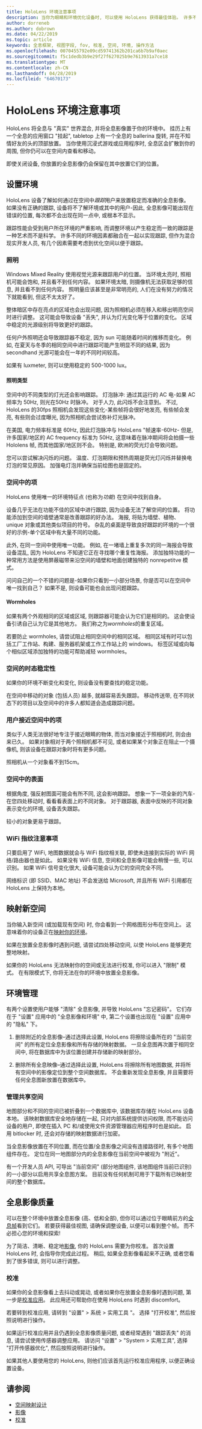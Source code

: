 ```yaml
---
title: HoloLens 环境注意事项
description: 当你为眼睛和环境优化设备时, 可以使用 HoloLens 获得最佳体验。 许多不同的环境因素都融合在一起以实现跟踪, 但作为混合现实开发人员, 有几个因素需要考虑到优化空间, 以获得更好的全息影像。
author: dorreneb
ms.author: dobrown
ms.date: 04/22/2019
ms.topic: article
keywords: 全息框架, 视图字段, fov, 校准, 空间, 环境, 操作方法
ms.openlocfilehash: 0070455792e09cd59741362b201ca6b7b9af0aec
ms.sourcegitcommit: f5c1dedb3b9e29f27f627025b9e7613931a7ce18
ms.translationtype: MT
ms.contentlocale: zh-CN
ms.lasthandoff: 04/28/2019
ms.locfileid: "64670173"
---
```

# <a name="environment-considerations-for-hololens"></a>HoloLens 环境注意事项

HoloLens 将全息与 "真实" 世界混合, 并将全息影像置于你的环境中。 挂历上有一个全息的应用窗口 "挂起", tabletop 上有一个全息的 ballerina 旋转, 并在不知情好友的头的顶部放置。 当你使用沉浸式游戏或应用程序时, 全息区会扩散到你的周围, 但你仍可以在空间内查看和移动。

即使关闭设备, 你放置的全息影像仍会保留在其中放置它们的位置。 

## <a name="setting-up-an-environment"></a>设置环境

HoloLens 设备了解如何通过在空间中*跟踪*用户来放置稳定而准确的全息影像。 如果没有正确的跟踪, 设备将不了解环境或其中的用户-因此, 全息影像可能出现在错误的位置, 每次都不会出现在同一点中, 或根本不显示。

跟踪性能会受到用户所在环境的严重影响, 而调整环境以产生稳定而一致的跟踪是一种艺术而不是科学。 许多不同的环境因素都融合在一起以实现跟踪, 但作为混合现实开发人员, 有几个因素需要考虑到优化空间以便于跟踪。
 
### <a name="lighting"></a>照明
Windows Mixed Reality 使用视觉光源来跟踪用户的位置。 当环境太亮时, 照相机可能会饱和, 并且看不到任何内容。 如果环境太暗, 则摄像机无法获取足够的信息, 并且看不到任何内容。 照明量应该甚至是非常明亮的, 人们在没有努力的情况下就能看到, 但这不太太好了。

整体暗区中存在亮点的区域也会出现问题, 因为照相机必须在移入和移出明亮空间时进行调整。 这可能会导致设备 "丢失", 并认为灯光变化等于位置的变化。 区域中稳定的光源级别将导致更好的跟踪。

任何户外照明还会导致跟踪器不稳定, 因为 sun 可能随着时间的推移而变化。 例如, 在夏天与冬季的相同空间中进行跟踪可能产生明显不同的结果, 因为 secondhand 光源可能会在一年的不同时间较高。

如果有 luxmeter, 则可以使用稳定的 500-1000 lux。 

#### <a name="types-of-lighting"></a>照明类型
空间中的不同类型的灯光还会影响跟踪。 灯泡脉冲: 通过其运行的 AC 电-如果 AC 频率为 50Hz, 则光在50Hz 时脉冲。 对于人力, 此闪烁不会注意到。 不过, HoloLens 的30fps 照相机会发现这些变化-某些帧将会很好地发亮, 有些帧会发亮, 有些则会过度曝光, 因为照相机会尝试弥补灯光脉冲。

在美国, 电力频率标准是 60Hz, 因此灯泡脉冲与 HoloLens "帧速率-60Hz- 但是, 许多国家/地区的 AC frequency 标准为 50Hz, 这意味着在脉冲期间将会拍摄一些 Hololens 帧, 而其他国家/地区则不会。 特别是, 欧洲的荧光灯会导致问题。 

您可以尝试解决闪烁的问题。 温度、灯泡期限和预热周期是荧光灯闪烁并替换电灯泡的常见原因。 加强电灯泡并确保当前绘图也是固定的。 

### <a name="items-in-a-space"></a>空间中的项
HoloLens 使用唯一的环境特征点 (也称为*功能*) 在空间中找到自身。 

设备几乎无法在功能不佳的区域中进行跟踪, 因为设备无法了解空间的位置。 将功能添加到空间的墙壁通常是改善跟踪的好办法。 海报, 将贴为墙壁、植物、unique 对象或其他类似项目的符号。 杂乱的桌面是导致良好跟踪的环境的一个很好的示例-单个区域中有大量不同的功能。 

此外, 在同一空间中使用唯一功能。 例如, 在一堵墙上重复多次的同一海报会导致设备混乱, 因为 HoloLens 不知道它正在寻找哪个重复性海报。 添加独特功能的一种常用方法是使用屏蔽磁带来沿空间的墙壁和地面创建独特的 nonrepetitve 模式。 

问问自己的一个不错的问题是-如果你只看到一小部分场景, 你是否可以在空间中唯一找到自己？ 如果不是, 则设备可能也会出现问题跟踪。

#### <a name="wormholes"></a>Wormholes
如果有两个外观相同的区域或区域, 则跟踪器可能会认为它们是相同的。 这会使设备引诱自己认为它是其他地方。 我们称之为*wormholes*的重复区域。 

若要防止 wormholes, 请尝试阻止相同空间中的相同区域。 相同区域有时可以包括工厂工作站、构建、服务器机架或工作工作站上的 windows。 标签区域或向每个相似区域添加独特的功能可帮助减轻 wormholes。
 
### <a name="temporal-stability-of-a-space"></a>空间的时态稳定性
如果你的环境不断变化和变化, 则设备没有要查找的稳定功能。 

在空间中移动的对象 (包括人员) 越多, 就越容易丢失跟踪。 移动传送带, 在不同状态下的项目以及空间中的许多人都知道会造成跟踪问题。
 
### <a name="proximity-of-the-user-to-items-in-the-space"></a>用户接近空间中的项
类似于人类无法很好地专注于接近眼睛的物体, 而当对象接近于照相机时, 则会由来已久。 如果对象相对于两个照相机都不可见, 或者如果某个对象正在阻止一个摄像机, 则该设备在跟踪对象时将有更多问题。 

照相机从一个对象看不到15cm。
 
### <a name="surfaces-in-a-space"></a>空间中的表面
根据角度, 强反射图面可能会有所不同, 这会影响跟踪。 想象一下一项全新的汽车-在您四处移动时, 看看看表面上的不同对象。 对于跟踪器, 表面中反映的不同对象表示变化的环境, 设备丢失跟踪。

较小的对象更易于跟踪。

### <a name="wifi-fingerprint-considerations"></a>WiFi 指纹注意事项
只要启用了 WiFi, 地图数据就会与 WiFi 指纹相关联, 即使未连接到实际的 WiFi 网络/路由器也是如此。 如果没有 WiFi 信息, 空间和全息影像可能会稍慢一些, 可以识别。 如果 WiFi 信号变化很大, 设备可能会认为它的空间完全不同。

网络标识 (即 SSID、MAC 地址) 不会发送给 Microsoft, 并且所有 WiFi 引用都在 HoloLens 上保持为本地。

## <a name="mapping-new-spaces"></a>映射新空间
当你输入新空间 (或加载现有空间) 时, 你会看到一个网格图形分布在空间上。 这意味着你的设备正在[映射你的环境](spatial-mapping-design.md)。 

如果在放置全息影像时遇到问题, 请尝试四处移动空间, 以使 HoloLens 能够更完整地映射。 

如果你的 HoloLens 无法映射你的空间或无法进行校准, 你可以进入 "限制" 模式。 在有限模式下, 你将无法在你的环境中放置全息影像。

## <a name="environment-management"></a>环境管理
有两个设置使用户能够 "清除" 全息影像, 并导致 HoloLens "忘记密码"。  它们存在于 "设置" 应用中的 "全息影像和环境" 中, 第二个设置也出现在 "设置" 应用中的 "隐私" 下。

1.  删除附近的全息影像–通过选择此设置, HoloLens 将擦除设备所在的 "当前空间" 的所有定位全息影像和所有存储的映射数据。  一旦全息图再次置于相同空间中, 将在数据库中为该位置创建并存储新的映射部分。

2.  删除所有全息映像–通过选择此设置, HoloLens 将擦除所有地图数据, 并将所有空间中的影像定位到整个空间数据库。  不会重新发现全息影像, 并且需要将任何全息图新放置在数据库中。

### <a name="managing-your-spaces"></a>管理共享空间

地图部分和不同的空间已被折叠到一个数据库中, 该数据库存储在 HoloLens 设备本地。 该映射数据库安全地存储在一起, 只对内部系统提供访问权限, 而不能访问设备的用户, 即使在插入 PC 和/或使用文件资源管理器应用程序时也是如此。 启用 bitlocker 时, 还会对存储的映射数据进行加密。

当全息影像放置在不同位置, 而在位置/全息影像之间没有连接路径时, 有多个地图组件存在。  定位在同一地图部分内的全息影像在当前空间中被视为 "附近"。

有一个开发人员 API, 可导出 "当前空间" (部分地图组件, 该地图组件当前已识别) 的一小部分以启用共享全息图方案。  目前没有任何机制可用于下载所有已映射空间的整个数据库。


## <a name="hologram-quality"></a>全息影像质量

可以在整个环境中放置全息影像 (高、低和全部), 但你可以通过位于眼睛前方的[全息帧](holographic-frame.md)看到它们。 若要获得最佳视图, 请确保调整设备, 以便可以看到整个帧。 而不必担心您的环境和探索!

为了简洁、清晰、稳定地[影像](hologram.md), 你的 HoloLens 需要为你校准。 首次设置 HoloLens 时, 会指导你完成此过程。 稍后, 如果全息影像看起来不正确, 或者您看到了很多错误, 则可以进行调整。

### <a name="calibration"></a>校准

如果你的全息影像看上去抖动或晃动, 或者如果你在放置全息影像时遇到问题, 第一步是[校准应用](calibration.md)。 此应用还可帮助你在使用 HoloLens 时遇到 discomfort。

若要转到校准应用, 请转到 "设置" > 系统 > 实用工具 "。 选择 "打开校准", 然后按照说明进行操作。

如果运行校准应用并且仍遇到全息影像质量问题, 或者经常遇到 "跟踪丢失" 的消息, 请尝试使用传感器调整应用。 请访问 "设置" > "System > 实用工具", 选择 "打开传感器优化", 然后按照说明进行操作。

如果其他人要使用您的 HoloLens, 则他们应该首先运行校准应用程序, 以便正确设置设备。

## <a name="see-also"></a>请参阅
* [空间映射设计](spatial-mapping-design.md)
* [影像](hologram.md)
* [校准](calibration.md)
